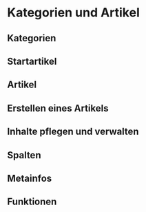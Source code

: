 # Kategorien und Artikel 

## Kategorien
## Startartikel
## Artikel
## Erstellen eines Artikels
## Inhalte pflegen und verwalten
## Spalten
## Metainfos
## Funktionen
